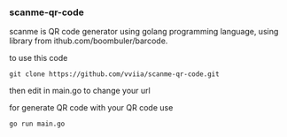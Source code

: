 ### scanme-qr-code

scanme is QR code generator using golang programming language, using library from ithub.com/boombuler/barcode. 

to use this code 

```git clone https://github.com/vviia/scanme-qr-code.git```

then edit in main.go to change your url

for generate QR code with your QR code use

 ```go run main.go```
